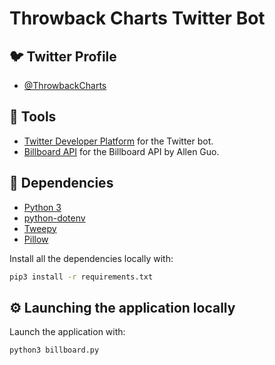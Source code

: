<h1>
  Throwback Charts Twitter Bot
</h1>

## :bird: Twitter Profile

- [@ThrowbackCharts](https://twitter.com/ThrowbackCharts)

## :hammer: Tools

- [Twitter Developer Platform](https://developer.twitter.com/en) for the Twitter bot.
- [Billboard API](https://github.com/guoguo12/billboard-charts) for the Billboard API by Allen Guo. 

## :bookmark_tabs: Dependencies

- [Python 3](https://www.python.org/downloads/)
- [python-dotenv](https://pypi.org/project/python-dotenv/)
- [Tweepy](https://www.tweepy.org/)
- [Pillow](https://pillow.readthedocs.io/en/stable/)

Install all the dependencies locally with:

```bash
pip3 install -r requirements.txt
```

## :gear: Launching the application locally

Launch the application with:

```bash
python3 billboard.py
```

